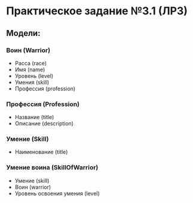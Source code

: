 # Практическое задание №3.1 (ЛР3)

## Модели:<br>

### Воин (Warrior)

- Расса (race)
- Имя (name)
- Уровень (level)
- Умения (skill)
- Профессия (profession)

### Профессия (Profession)

- Название (title)
- Описание (description)

### Умение (Skill)

- Наименование (title)

### Умение воина (SkillOfWarrior)

- Умение (skill)
- Воин (warrior)
- Уровень освоения умения (level)